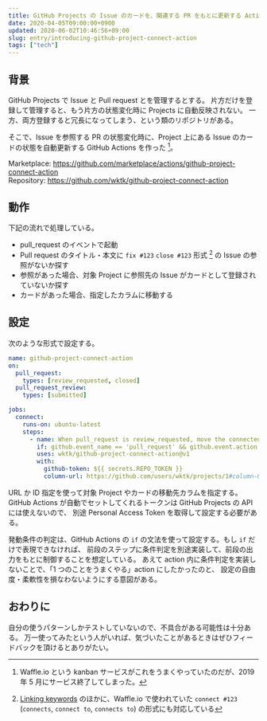 ```yaml
---
title: GitHub Projects の Issue のカードを、関連する PR をもとに更新する Actions を作った
date: 2020-04-05T09:00:00+0900
updated: 2020-06-02T10:46:56+09:00
slug: entry/introducing-github-project-connect-action
tags: ["tech"]
---
```


## 背景

GitHub Projects で Issue と Pull request とを管理するとする。
片方だけを登録して管理すると、もう片方の状態変化時に Projects に自動反映されない。
一方、両方登録すると冗長になってしまう、という類のリポジトリがある。

そこで、Issue を参照する PR の状態変化時に、Project 上にある Issue
のカードの状態を自動更新する GitHub Actions を作った [^1]。

Marketplace: https://github.com/marketplace/actions/github-project-connect-action  
Repository: https://github.com/wktk/github-project-connect-action

## 動作

下記の流れで処理している。

- pull_request のイベントで起動
- Pull request のタイトル・本文に `fix #123` `close #123` 形式 [^2] の Issue の参照がないか探す
- 参照があった場合、対象 Project に参照先の Issue がカードとして登録されていないか探す
- カードがあった場合、指定したカラムに移動する

## 設定

次のような形式で設定する。

```yml
name: github-project-connect-action
on:
  pull_request:
    types: [review_requested, closed]
  pull_request_review:
    types: [submitted]

jobs:
  connect:
    runs-on: ubuntu-latest
    steps:
      - name: When pull_request is review_requested, move the connected issue to the Reviewing column
        if: github.event_name == 'pull_request' && github.event.action == 'review_requested'
        uses: wktk/github-project-connect-action@v1
        with:
          github-token: ${{ secrets.REPO_TOKEN }}
          column-url: https://github.com/users/wktk/projects/1#column-8564172
```

URL か ID 指定を使って対象 Project やカードの移動先カラムを指定する。
GitHub Actions が自動でセットしてくれるトークンは GitHub Projects の API には使えないので、
別途 Personal Access Token を取得して設定する必要がある。

発動条件の判定は、GitHub Actions の `if` の文法を使って設定する。もし `if` だけで表現できなければ、
前段のステップに条件判定を別途実装して、前段の出力をもとに制御することを想定している。
あえて action 内に条件判定を実装しないことで、「1 つのことをうまくやる」action にしたかったのと、
設定の自由度・柔軟性を損なわないようにする意図がある。

## おわりに

自分の使うパターンしかテストしていないので、不具合がある可能性は十分ある。
万一使ってみたという人がいれば、気づいたことがあるときはぜひフィードバックを頂けるとありがたい。

[^1]: Waffle.io という kanban サービスがこれをうまくやっていたのだが、2019 年 5 月にサービス終了してしまった。
[^2]: [Linking keywords](https://help.github.com/en/github/managing-your-work-on-github/linking-a-pull-request-to-an-issue#linking-a-pull-request-to-an-issue-using-a-keyword) のほかに、Waffle.io で使われていた `connect #123` (`connects`, `connect to`, `connects to`) の形式にも対応している
